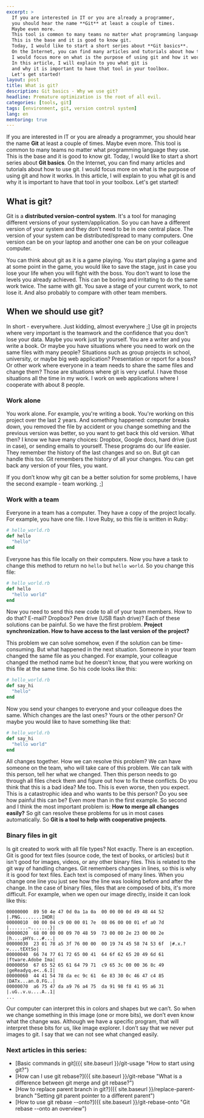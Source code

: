 ```yaml
---
excerpt: >
  If you are interested in IT or you are already a programmer,
  you should hear the name **Git** at least a couple of times.
  Maybe even more.
  This tool is common to many teams no matter what programming language they use.
  This is the base and it is good to know git.
  Today, I would like to start a short series about **Git basics**.
  On the Internet, you can find many articles and tutorials about how to use git.
  I would focus more on what is the purpose of using git and how it works.
  In this article, I will explain to you what git is
  and why it is important to have that tool in your toolbox.
  Let's get started!
layout: post
title: What is git?
description: Git basics - Why we use git?
headline: Premature optimization is the root of all evil.
categories: [tools, git]
tags: [environment, git, version control system]
lang: en
mentoring: true
---
```


If you are interested in IT or you are already a programmer, you should hear the name **Git** at least a couple of times. Maybe even more. This tool is common to many teams no matter what programming language they use. This is the base and it is good to know git. Today, I would like to start a short series about **Git basics**. On the Internet, you can find many articles and tutorials about how to use git. I would focus more on what is the purpose of using git and how it works. In this article, I will explain to you what git is and why it is important to have that tool in your toolbox. Let's get started!

## What is git?

Git is a **distributed version-control system**. It's a tool for managing different versions of your system/application. So you can have a different version of your system and they don't need to be in one central place. The version of your system can be distributed/spread to many computers. One version can be on your laptop and another one can be on your colleague computer.

You can think about git as it is a game playing. You start playing a game and at some point in the game, you would like to save the stage, just in case you lose your life when you will fight with the boss. You don't want to lose the levels you already achieved. This can be boring and irritating to do the same work twice. The same with git. You save a stage of your current work, to not lose it. And also probably to compare with other team members.

## When we should use git?

In short - everywhere. Just kidding, almost everywhere ;] Use git in projects where very important is the teamwork and the confidence that you don't lose your data. Maybe you work just by yourself. You are a writer and you write a book. Or maybe you have situations where you need to work on the same files with many people? Situations such as group projects in school, university, or maybe big web application? Presentation or report for a boss? Or other work where everyone in a team needs to share the same files and change them? Those are situations where git is very useful. I have those situations all the time in my work. I work on web applications where I cooperate with about 8 people.

### Work alone

You work alone. For example, you're writing a book. You're working on this project over the last 2 years. And something happened: computer breaks down, you removed the file by accident or you change something and the previous version was better, so you want to get back this old version. What then? I know we have many choices: Dropbox, Google docs, hard drive (just in case), or sending emails to yourself. These programs do our life easier. They remember the history of the last changes and so on. But git can handle this too. Git remembers the history of all your changes. You can get back any version of your files, you want.

If you don’t know why git can be a better solution for some problems, I have the second example - team working. ;]

### Work with a team

Everyone in a team has a computer. They have a copy of the project locally. For example, you have one file. I love Ruby, so this file is written in Ruby:

```ruby
# hello_world.rb
def hello
  "hello"
end
```

Everyone has this file locally on their computers. Now you have a task to change this method to return no `hello` but `hello world`. So you change this file:

```ruby
# hello_world.rb
def hello
  "hello world"
end
```

Now you need to send this new code to all of your team members. How to do that? E-mail? Dropbox? Pen drive (USB flash drive)? Each of these solutions can be painful. So we have the first problem. **Project synchronization. How to have access to the last version of the project?**

This problem we can solve somehow, even if the solution can be time-consuming. But what happened in the next situation. Someone in your team changed the same file as you changed. For example, your colleague changed the method name but he doesn’t know, that you were working on this file at the same time. So his code looks like this:

```ruby
# hello_world.rb
def say_hi
  "hello"
end
```

Now you send your changes to everyone and your colleague does the same. Which changes are the last ones? Yours or the other person? Or maybe you would like to have something like that:

```ruby
# hello_world.rb
def say_hi
  "hello world"
end
```

All changes together. How we can resolve this problem? We can have someone on the team, who will take care of this problem. We can talk with this person, tell her what we changed. Then this person needs to go through all files check them and figure out how to fix these conflicts. Do you think that this is a bad idea? Me too. This is even worse, then you expect. This is a catastrophic idea and who wants to be this person? Do you see how painful this can be? Even more than in the first example. So second and I think the most important problem is: **How to merge all changes easily?** So git can resolve these problems for us in most cases automatically. So **Git is a tool to help with cooperative projects**.

### Binary files in git

Is git created to work with all file types? Not exactly. There is an exception. Git is good for text files (source code, the text of books, or articles) but it isn't good for images, videos, or any other binary files. This is related to the git way of handling changes. Git remembers changes in lines, so this is why it is good for text files. Each text is composed of many lines. When you change one line you just see how the line was looking before and after the change. In the case of binary files, files that are composed of bits, it's more difficult. For example, when we open our image directly, inside it can look like this:

```
00000000  89 50 4e 47 0d 0a 1a 0a  00 00 00 0d 49 48 44 52  |.PNG........IHDR|
00000010  00 00 04 c9 00 00 01 7e  08 06 00 00 01 ef a0 7d  |.......~.......}|
00000020  68 00 00 00 09 70 48 59  73 00 00 2e 23 00 00 2e  |h....pHYs...#...|
00000030  23 01 78 a5 3f 76 00 00  00 19 74 45 58 74 53 6f  |#.x.?v....tEXtSo|
00000040  66 74 77 61 72 65 00 41  64 6f 62 65 20 49 6d 61  |ftware.Adobe Ima|
00000050  67 65 52 65 61 64 79 71  c9 65 3c 00 00 36 8c 49  |geReadyq.e<..6.I|
00000060  44 41 54 78 da ec 9c 61  6e 83 30 0c 46 47 c4 85  |DATx...an.0.FG..|
00000070  a6 75 47 da a9 76 a4 75  da 91 98 f8 41 95 a6 31  |.uG..v.u....A..1|
...
```

Our computer can interpret this in colors and shapes but we can’t. So when we change something in this image (one or more bits), we don’t even know what the change was. Although we have a specific program, that will interpret these bits for us, like image explorer. I don’t say that we never put images to git. I say that we can not see what changed easily.

### Next articles in this series:

- [Basic commands in git]({{ site.baseurl }}/git-usage "How to start using git?")
- [How can I use git rebase?]({{ site.baseurl }}/git-rebase "What is a difference between git merge and git rebase?")
- [How to replace parent branch in git?]({{ site.baseurl }}/replace-parent-branch "Setting git parent pointer to a different parent")
- [How to use git rebase --onto?]({{ site.baseurl }}/git-rebase-onto "Git rebase --onto an overview")
